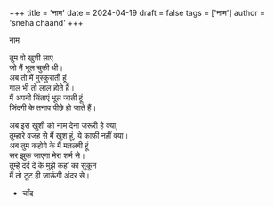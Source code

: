 +++
title = 'नाम'
date = 2024-04-19
draft = false
tags = ['नाम']
author = 'sneha chaand'
+++

नाम 

तुम वो खुशी लाए\
जो मैं भूल चुकी थी।\
अब तो मैं मुस्कुराती हूं\
गाल भी तो लाल होते हैं।\
मैं अपनी चिंताएं भूल जाती हूं\
जिंदगी के तनाव पीछे हो जाते हैं।

अब इस खुशी को नाम देना जरूरी है क्या,\
तुम्हारे वजह से मैं खुश हूं, ये काफ़ी नहीं क्या।\
अब तुम कहोगे के मैं मतलबी हूं\
सर झुक जाएगा मेरा शर्म से।\
तुम्हे दर्द दे के मुझे कहां का सुकून\
मैं तो टूट ही जाऊंगी अंदर से।  

- चाँद
